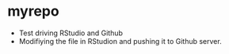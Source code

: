# myrepo
- Test driving RStudio and Github
- Modifiying the file in RStudion and pushing it to Github server. 